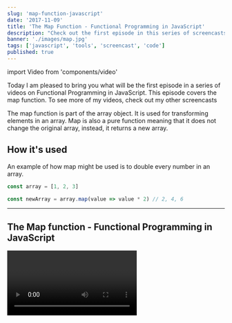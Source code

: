 ```yaml
---
slug: 'map-function-javascript'
date: '2017-11-09'
title: 'The Map Function - Functional Programming in JavaScript'
description: "Check out the first episode in this series of screencasts on functional programming in JavaScript. In this episode, we'll look at the Map function."
banner: './images/map.jpg'
tags: ['javascript', 'tools', 'screencast', 'code']
published: true
---
```


import Video from 'components/video'

Today I am pleased to bring you what will be the first episode in a series of videos on Functional Programming in JavaScript. This episode covers the map function. To see more of my videos, check out my other screencasts

The map function is part of the array object. It is used for transforming elements in an array. Map is also a pure function meaning that it does not change the original array, instead, it returns a new array.

## How it's used

An example of how map might be used is to double every number in an array.

```javascript
const array = [1, 2, 3]

const newArray = array.map(value => value * 2) // 2, 4, 6
```

---

## The Map function - Functional Programming in JavaScript

<Video url="https://www.youtube.com/watch?v=gazsGHcj7AE" />

---

## Video Transcript

Hello and welcome to my first episode of functional programming in JavaScript. Today we're gonna have a look at the map function, which is a function on the array object.

Okay, let's get started. In this example we're gonna have a look at how the map function can be used to transform this users array into an array that just contains the user's name in a string.

Before we start using the map function we're going to do exactly the same thing except we'll use a "for loop" so that we can compare how they differ.

I've written this for-loop earlier, I'll just paste it and now. This is what it looks like. So first of all, we define a names array. We loop over each of the items in the users array and we push the name into it.

So if we run this code it should do exactly what we want it to. It does. As you can see, it creates a new array with each of the user's names in it.

Now let's have a look at how we can do this with the map function. I'm going to comment this out. We'll create a new variable to hold the names in and we will call in users.

Now, the map function is a function on the on the array object, which means that anything that's an array you can call map on. Map itself, is a higher-order function and what that means is that it expects a function as an argument. So let's do that.

This is an ES6 error function. The way map works is that it will call this secondary function for each item that there is in the array. The secondary function will receive a single argument which is the item in the array that it's currently looking at.

So in this case, we'll call the user because each item in the users array is a user.

Whatever this function returns will be what is placed in the new names variable that we just created. Let's start by returning the user's name.

Now, if I have not made any typos this should work. Let's try that again. Perfect. Okay. So, there's nothing particularly crazy happening here and in fact, we can make it a little bit simpler with ES6 arrow function.

If the body of your function fits on a single line then we can shorten this up a little bit. Let's have a look at how that's done.

Okay, because of the fact that it does fit on one line we can omit the curly braces and the return statement. Whatever's on the right-hand side of this arrow is implicitly returned.

In this case, this does exactly the same thing as it used to. Let's run that just to prove. Cool, okay. If you compare these two functions, you can see that the second function on line 13 using map is a hell of a lot shorter.

This function is actually 89 characters, whereas the same thing using map is 43. So that is half as long as the original function.

Less code means less bugs.

That wraps up this short tutorial on how to use the map function. In the next episode, we're going to take a look at the filter function, which is fairly similar except instead of transforming elements in the array, it allows us to filter them out. I'll see you next time.

This video is also available on YouTube
